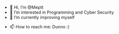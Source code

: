 - 👋 Hi, I’m @Meptt
- 👀 I’m interested in Programming and Cyber Security
- 🌱 I’m currently improving myself
<!-- - 💞️ I’m looking to collaborate on ... -->
- 📫 How to reach me: Dunno :)
<!---
Meptt/Meptt is a ✨ special ✨ repository because its `README.md` (this file) appears on your GitHub profile.
You can click the Preview link to take a look at your changes.
--->
